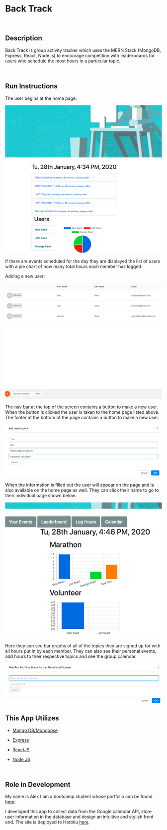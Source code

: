 # Back Track

<br>

## Description

Back Track is group activity tracker which uses the MERN Stack (MongoDB, Express, React, Node.js) to encourage competition with leaderboards for users who schedule the most hours in a particular topic.

<br>

## Run Instructions

The user begins at the home page:

![HomePage](client/public/img/HomePage.png)

If there are events scheduled for the day they are displayed the list of users with a pie chart of how many total hours each member has logged.

Adding a new user:

![AddUserPage](client/public/img/AddUserPage.png)

The nav bar at the top of the screen contains a button to make a new user. When the button is clicked the user is taken to the home page listed above. The footer at the bottom of the page contains a button to make a new user.

![AddUserForm](client/public/img/AddUserForm.png)

When the information is filled out the user will appear on the page and is also available on the home page as well. They can click their name to go to their individual page shown below.

![UserPage](client/public/img/UserPage.png)

Here they can see bar graphs of all of the topics they are signed up for with all hours put in by each member. They can also see their personal events, add hours to their respective topics and see the group calendar.

![AddTopicForm](client/public/img/AddTopicForm.png)

## This App Utilizes

- [Mongo DB/Mongoose](https://www.npmjs.com/package/mongoose)

- [Express](https://www.npmjs.com/package/express)

- [ReactJS](https://reactjs.org/)

- [Node JS](https://nodejs.org/en/)

<br>

## Role in Development

My name is Alex I am a bootcamp student whose portfolio can be found
[here](https://alexsamalot19.github.io/Samalot-Alexander-Portfolio/).

I developed this app to collect data from the Google calendar API, store user information in the database and design an intuitive and stylish front end. The site is deployed to Heroku [here](https://back-track.herokuapp.com/).
